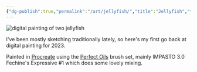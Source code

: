 ```yaml
---
{"dg-publish":true,"permalink":"/art/jellyfish/","title":"Jellyfish","tags":["art"],"created":"2023-01-24"}
---
```



![digital painting of two jellyfish](/img/user/assets/jellyfish.jpeg)

I've been mostly sketching traditionally lately, so here's my first go back at digital painting for 2023.

Painted in [Procreate](https://procreate.com/) using the [Perfect Oils](https://creativemarket.com/Ldarro/6441075-Perfect-OILS-87-brushes-4PROCREATE) brush set, mainly IMPASTO 3.0 Fechine's Expressive #1 which does some lovely mixing.